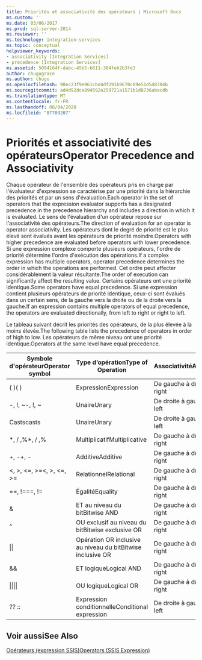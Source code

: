 ```yaml
---
title: Priorités et associativité des opérateurs | Microsoft Docs
ms.custom: ''
ms.date: 03/06/2017
ms.prod: sql-server-2014
ms.reviewer: ''
ms.technology: integration-services
ms.topic: conceptual
helpviewer_keywords:
- associativity [Integration Services]
- precedence [Integration Services]
ms.assetid: 5094164f-dabc-45b5-b611-384feb2b3fe3
author: chugugrace
ms.author: chugu
ms.openlocfilehash: 90ec23f9e961cbe4df291b9670c09e51d5d8704b
ms.sourcegitcommit: ad4d92dce894592a259721a1571b1d8736abacdb
ms.translationtype: MT
ms.contentlocale: fr-FR
ms.lasthandoff: 08/04/2020
ms.locfileid: "87703207"
---
```

# <a name="operator-precedence-and-associativity"></a><span data-ttu-id="6b7ab-102">Priorités et associativité des opérateurs</span><span class="sxs-lookup"><span data-stu-id="6b7ab-102">Operator Precedence and Associativity</span></span>
  <span data-ttu-id="6b7ab-103">Chaque opérateur de l'ensemble des opérateurs pris en charge par l'évaluateur d'expression se caractérise par une priorité dans la hiérarchie des priorités et par un sens d'évaluation.</span><span class="sxs-lookup"><span data-stu-id="6b7ab-103">Each operator in the set of operators that the expression evaluator supports has a designated precedence in the precedence hierarchy and includes a direction in which it is evaluated.</span></span> <span data-ttu-id="6b7ab-104">Le sens de l'évaluation d'un opérateur repose sur l'associativité des opérateurs.</span><span class="sxs-lookup"><span data-stu-id="6b7ab-104">The direction of evaluation for an operator is operator associativity.</span></span> <span data-ttu-id="6b7ab-105">Les opérateurs dont le degré de priorité est le plus élevé sont évalués avant les opérateurs de priorité moindre.</span><span class="sxs-lookup"><span data-stu-id="6b7ab-105">Operators with higher precedence are evaluated before operators with lower precedence.</span></span> <span data-ttu-id="6b7ab-106">Si une expression complexe comporte plusieurs opérateurs, l'ordre de priorité détermine l'ordre d'exécution des opérations.</span><span class="sxs-lookup"><span data-stu-id="6b7ab-106">If a complex expression has multiple operators, operator precedence determines the order in which the operations are performed.</span></span> <span data-ttu-id="6b7ab-107">Cet ordre peut affecter considérablement la valeur résultante.</span><span class="sxs-lookup"><span data-stu-id="6b7ab-107">The order of execution can significantly affect the resulting value.</span></span> <span data-ttu-id="6b7ab-108">Certains opérateurs ont une priorité identique.</span><span class="sxs-lookup"><span data-stu-id="6b7ab-108">Some operators have equal precedence.</span></span> <span data-ttu-id="6b7ab-109">Si une expression contient plusieurs opérateurs de priorité identique, ceux-ci sont évalués dans un certain sens, de la gauche vers la droite ou de la droite vers la gauche.</span><span class="sxs-lookup"><span data-stu-id="6b7ab-109">If an expression contains multiple operators of equal precedence, the operators are evaluated directionally, from left to right or right to left.</span></span>  
  
 <span data-ttu-id="6b7ab-110">Le tableau suivant décrit les priorités des opérateurs, de la plus élevée à la moins élevée.</span><span class="sxs-lookup"><span data-stu-id="6b7ab-110">The following table lists the precedence of operators in order of high to low.</span></span> <span data-ttu-id="6b7ab-111">Les opérateurs de même niveau ont une priorité identique.</span><span class="sxs-lookup"><span data-stu-id="6b7ab-111">Operators at the same level have equal precedence.</span></span>  
  
|<span data-ttu-id="6b7ab-112">Symbole d'opérateur</span><span class="sxs-lookup"><span data-stu-id="6b7ab-112">Operator symbol</span></span>|<span data-ttu-id="6b7ab-113">Type d’opération</span><span class="sxs-lookup"><span data-stu-id="6b7ab-113">Type of Operation</span></span>|<span data-ttu-id="6b7ab-114">Associativité</span><span class="sxs-lookup"><span data-stu-id="6b7ab-114">Associativity</span></span>|  
|---------------------|-----------------------|-------------------|  
|<span data-ttu-id="6b7ab-115">( )</span><span class="sxs-lookup"><span data-stu-id="6b7ab-115">( )</span></span>|<span data-ttu-id="6b7ab-116">Expression</span><span class="sxs-lookup"><span data-stu-id="6b7ab-116">Expression</span></span>|<span data-ttu-id="6b7ab-117">De gauche à droite</span><span class="sxs-lookup"><span data-stu-id="6b7ab-117">Left to right</span></span>|  
|<span data-ttu-id="6b7ab-118">-, !, ~</span><span class="sxs-lookup"><span data-stu-id="6b7ab-118">-, !, ~</span></span>|<span data-ttu-id="6b7ab-119">Unaire</span><span class="sxs-lookup"><span data-stu-id="6b7ab-119">Unary</span></span>|<span data-ttu-id="6b7ab-120">De droite à gauche</span><span class="sxs-lookup"><span data-stu-id="6b7ab-120">Right to left</span></span>|  
|<span data-ttu-id="6b7ab-121">Casts</span><span class="sxs-lookup"><span data-stu-id="6b7ab-121">casts</span></span>|<span data-ttu-id="6b7ab-122">Unaire</span><span class="sxs-lookup"><span data-stu-id="6b7ab-122">Unary</span></span>|<span data-ttu-id="6b7ab-123">De droite à gauche</span><span class="sxs-lookup"><span data-stu-id="6b7ab-123">Right to left</span></span>|  
|<span data-ttu-id="6b7ab-124">\*, / ,%</span><span class="sxs-lookup"><span data-stu-id="6b7ab-124">\*, / ,%</span></span>|<span data-ttu-id="6b7ab-125">Multiplicatif</span><span class="sxs-lookup"><span data-stu-id="6b7ab-125">Multiplicative</span></span>|<span data-ttu-id="6b7ab-126">De gauche à droite</span><span class="sxs-lookup"><span data-stu-id="6b7ab-126">Left to right</span></span>|  
|<span data-ttu-id="6b7ab-127">+, -</span><span class="sxs-lookup"><span data-stu-id="6b7ab-127">+, -</span></span>|<span data-ttu-id="6b7ab-128">Additive</span><span class="sxs-lookup"><span data-stu-id="6b7ab-128">Additive</span></span>|<span data-ttu-id="6b7ab-129">De gauche à droite</span><span class="sxs-lookup"><span data-stu-id="6b7ab-129">Left to right</span></span>|  
|<span data-ttu-id="6b7ab-130">\<, >, \<=, >=</span><span class="sxs-lookup"><span data-stu-id="6b7ab-130">\<, >, \<=, >=</span></span>|<span data-ttu-id="6b7ab-131">Relationnel</span><span class="sxs-lookup"><span data-stu-id="6b7ab-131">Relational</span></span>|<span data-ttu-id="6b7ab-132">De gauche à droite</span><span class="sxs-lookup"><span data-stu-id="6b7ab-132">Left to right</span></span>|  
|<span data-ttu-id="6b7ab-133">==, !=</span><span class="sxs-lookup"><span data-stu-id="6b7ab-133">==, !=</span></span>|<span data-ttu-id="6b7ab-134">Égalité</span><span class="sxs-lookup"><span data-stu-id="6b7ab-134">Equality</span></span>|<span data-ttu-id="6b7ab-135">De gauche à droite</span><span class="sxs-lookup"><span data-stu-id="6b7ab-135">Left to right</span></span>|  
|&|<span data-ttu-id="6b7ab-136">ET au niveau du bit</span><span class="sxs-lookup"><span data-stu-id="6b7ab-136">Bitwise AND</span></span>|<span data-ttu-id="6b7ab-137">De gauche à droite</span><span class="sxs-lookup"><span data-stu-id="6b7ab-137">Left to right</span></span>|  
|^|<span data-ttu-id="6b7ab-138">OU exclusif au niveau du bit</span><span class="sxs-lookup"><span data-stu-id="6b7ab-138">Bitwise exclusive OR</span></span>|<span data-ttu-id="6b7ab-139">De gauche à droite</span><span class="sxs-lookup"><span data-stu-id="6b7ab-139">Left to right</span></span>|  
|<span data-ttu-id="6b7ab-140">&#124;</span><span class="sxs-lookup"><span data-stu-id="6b7ab-140">&#124;</span></span>|<span data-ttu-id="6b7ab-141">Opération OR inclusive au niveau du bit</span><span class="sxs-lookup"><span data-stu-id="6b7ab-141">Bitwise inclusive OR</span></span>|<span data-ttu-id="6b7ab-142">De gauche à droite</span><span class="sxs-lookup"><span data-stu-id="6b7ab-142">Left to right</span></span>|  
|&&|<span data-ttu-id="6b7ab-143">ET logique</span><span class="sxs-lookup"><span data-stu-id="6b7ab-143">Logical AND</span></span>|<span data-ttu-id="6b7ab-144">De gauche à droite</span><span class="sxs-lookup"><span data-stu-id="6b7ab-144">Left to right</span></span>|  
|<span data-ttu-id="6b7ab-145">&#124;&#124;</span><span class="sxs-lookup"><span data-stu-id="6b7ab-145">&#124;&#124;</span></span>|<span data-ttu-id="6b7ab-146">OU logique</span><span class="sxs-lookup"><span data-stu-id="6b7ab-146">Logical OR</span></span>|<span data-ttu-id="6b7ab-147">De gauche à droite</span><span class="sxs-lookup"><span data-stu-id="6b7ab-147">Left to right</span></span>|  
|<span data-ttu-id="6b7ab-148">?</span><span class="sxs-lookup"><span data-stu-id="6b7ab-148">?</span></span> <span data-ttu-id="6b7ab-149">:</span><span class="sxs-lookup"><span data-stu-id="6b7ab-149">:</span></span>|<span data-ttu-id="6b7ab-150">Expression conditionnelle</span><span class="sxs-lookup"><span data-stu-id="6b7ab-150">Conditional expression</span></span>|<span data-ttu-id="6b7ab-151">De droite à gauche</span><span class="sxs-lookup"><span data-stu-id="6b7ab-151">Right to left</span></span>|  
  
## <a name="see-also"></a><span data-ttu-id="6b7ab-152">Voir aussi</span><span class="sxs-lookup"><span data-stu-id="6b7ab-152">See Also</span></span>  
 [<span data-ttu-id="6b7ab-153">Opérateurs &#40;expression SSIS&#41;</span><span class="sxs-lookup"><span data-stu-id="6b7ab-153">Operators &#40;SSIS Expression&#41;</span></span>](operators-ssis-expression.md)  
  
  
